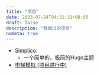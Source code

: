 ```yaml
---
title: "项目"
date: 2023-07-24T04:31:31+08:00
draft: false
description: "我做过的项目"
nometa: true
---
```

* [Simplico](https://github.com/maxieluan/Simplico):
    * 一个简单的，极简的Hugo主题
* [电梯模拟 (项目进行中)](https://elevator-sim.pages.dev/)